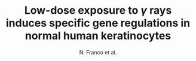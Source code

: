 ---
author: N. Franco et al.
title: Low-dose exposure to $\gamma$ rays induces specific gene regulations in normal human keratinocytes
journal: Radiation Research
year: 2005
type: article
doi: 10.1667/RR3391
---